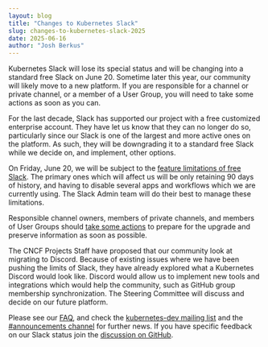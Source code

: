 ```yaml
---
layout: blog
title: "Changes to Kubernetes Slack"
slug: changes-to-kubernetes-slack-2025
date: 2025-06-16
author: "Josh Berkus"
---
```


Kubernetes Slack will lose its special status and will be changing into a standard free Slack on June 20. Sometime later this year, our community will likely move to a new platform. If you are responsible for a channel or private channel, or a member of a User Group, you will need to take some actions as soon as you can.

For the last decade, Slack has supported our project with a free customized enterprise account. They have let us know that they can no longer do so, particularly since our Slack is one of the largest and more active ones on the platform. As such, they will be downgrading it to a standard free Slack while we decide on, and implement, other options.

On Friday, June 20, we will be subject to the [feature limitations of free Slack](https://slack.com/help/articles/27204752526611-Feature-limitations-on-the-free-version-of-Slack). The primary ones which will affect us will be only retaining 90 days of history, and having to disable several apps and workflows which we are currently using. The Slack Admin team will do their best to manage these limitations.

Responsible channel owners, members of private channels, and members of User Groups should [take some actions](https://github.com/kubernetes/community/blob/master/communication/slack-migration-faq.md#what-actions-do-channel-owners-and-user-group-members-need-to-take-soon) to prepare for the upgrade and preserve information as soon as possible.

The CNCF Projects Staff have proposed that our community look at migrating to Discord. Because of existing issues where we have been pushing the limits of Slack, they have already explored what a Kubernetes Discord would look like. Discord would allow us to implement new tools and integrations which would help the community, such as GitHub group membership synchronization. The Steering Committee will discuss and decide on our future platform.

Please see our [FAQ](https://github.com/kubernetes/community/blob/master/communication/slack-migration-faq.md), and check the [kubernetes-dev mailing list](https://groups.google.com/a/kubernetes.io/g/dev/) and the [#announcements channel](https://kubernetes.slack.com/archives/C9T0QMNG4) for further news. If you have specific feedback on our Slack status join the [discussion on GitHub](https://github.com/kubernetes/community/issues/8490).
